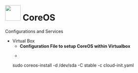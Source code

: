 # <img src="https://github.com/manguilar22/icons/blob/master/coreOS.png" width="50" height="50"/> CoreOS

Configurations and Services

* Virtual Box
	- __Configuration File to setup CoreOS within Virtualbox__
	- ```bash
	sudo coreos-install -d /dev/sda -C stable -c cloud-init.yaml 
	```
